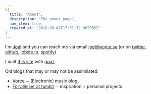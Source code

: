 ```yaml
---
%{
  title: "About",
  description: "The about page",
  nav_item: true,
  created_at: "2018-08-09T17:51:32.905935Z"
}
---
```

<p class="h-card">
I'm <a class="p-name u-url" href="https://forvillelser.vorce.se/about.html" rel="me">Joel</a> and you can reach me via email <a class="u-email" href="mailto:joel@vorce.se" rel="me">joel@vorce.se</a> (or on <a href="https://twitter.com/Octavorce" rel="me">twitter</a>, <a href="https://github.com/vorce" rel="me">github</a>, <a href="https://lobste.rs/u/vorce" rel="me">lobste.rs</a>, <a href="https://open.spotify.com/user/octavorce" rel="me">spotify</a>)
</p>

I built [this site](https://github.com/vorce/forvillelser) with [gonz](https://github.com/vorce/gonz).

Old blogs that may or may not be assimilated:

- [Vorce](http://vorce.tumblr.com/) ⏤ (Electronic) music blog
- [Förvillelser at tumblr](http://forvillelser.tumblr.com/) ⏤ inspiration + personal projects
